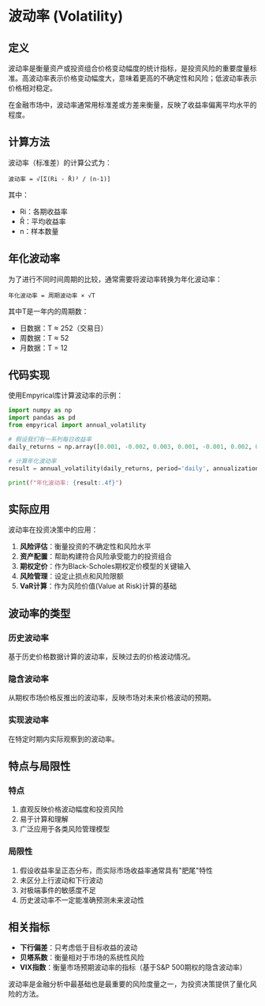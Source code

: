 # 波动率 (Volatility)

## 定义

波动率是衡量资产或投资组合价格变动幅度的统计指标，是投资风险的重要度量标准。高波动率表示价格变动幅度大，意味着更高的不确定性和风险；低波动率表示价格相对稳定。

在金融市场中，波动率通常用标准差或方差来衡量，反映了收益率偏离平均水平的程度。

## 计算方法

波动率（标准差）的计算公式为：

```
波动率 = √[Σ(Ri - R̄)² / (n-1)]
```

其中：
- Ri：各期收益率
- R̄：平均收益率
- n：样本数量

## 年化波动率

为了进行不同时间周期的比较，通常需要将波动率转换为年化波动率：

```
年化波动率 = 周期波动率 × √T
```

其中T是一年内的周期数：
- 日数据：T ≈ 252（交易日）
- 周数据：T ≈ 52
- 月数据：T = 12

## 代码实现

使用Empyrical库计算波动率的示例：

```python
import numpy as np
import pandas as pd
from empyrical import annual_volatility

# 假设我们有一系列每日收益率
daily_returns = np.array([0.001, -0.002, 0.003, 0.001, -0.001, 0.002, 0.001])

# 计算年化波动率
result = annual_volatility(daily_returns, period='daily', annualization=252)

print(f"年化波动率: {result:.4f}")
```

## 实际应用

波动率在投资决策中的应用：

1. **风险评估**：衡量投资的不确定性和风险水平
2. **资产配置**：帮助构建符合风险承受能力的投资组合
3. **期权定价**：作为Black-Scholes期权定价模型的关键输入
4. **风险管理**：设定止损点和风险限额
5. **VaR计算**：作为风险价值(Value at Risk)计算的基础

## 波动率的类型

### 历史波动率
基于历史价格数据计算的波动率，反映过去的价格波动情况。

### 隐含波动率
从期权市场价格反推出的波动率，反映市场对未来价格波动的预期。

### 实现波动率
在特定时期内实际观察到的波动率。

## 特点与局限性

### 特点
1. 直观反映价格波动幅度和投资风险
2. 易于计算和理解
3. 广泛应用于各类风险管理模型

### 局限性
1. 假设收益率呈正态分布，而实际市场收益率通常具有"肥尾"特性
2. 未区分上行波动和下行波动
3. 对极端事件的敏感度不足
4. 历史波动率不一定能准确预测未来波动性

## 相关指标

- **下行偏差**：只考虑低于目标收益的波动
- **贝塔系数**：衡量相对于市场的系统性风险
- **VIX指数**：衡量市场预期波动率的指标（基于S&P 500期权的隐含波动率）

波动率是金融分析中最基础也是最重要的风险度量之一，为投资决策提供了量化风险的方法。